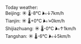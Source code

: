 Today weather:  
Beijing: ☀️   🌡️-8°C 🌬️↓7km/h  
Tianjin: ☀️   🌡️+0°C 🌬️↘0km/h  
Shijiazhuang: ☀️   🌡️-0°C 🌬️↑1km/h  
Tangshan: ☀️   🌡️-6°C 🌬️↓5km/h  
